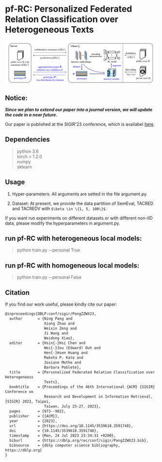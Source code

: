 # pf-RC: Personalized Federated Relation Classification over Heterogeneous Texts
![Arch Diagram](pfrc_arch.png)
## Notice:
***Since we plan to extend our paper into a journal version, we will update the code in a near future.***

Our paper is published at the SIGIR'23 conference, which is availabel [here](https://dl.acm.org/doi/pdf/10.1145/3539618.3591748). 

## Dependencies
> python 3.6  
> torch > 1.2.0  
> numpy  
> sklearn
> 

## Usage

1. Hyper-parameters: All arguments are setted in the file argument.py. 
   
2. Dataset: At present, we provide the data partition of SemEval, TACRED and TACREDV with `$\beta \in \{1, 5, 100\}$`.

If you want run experiments on different datasets or with different non-IID data, please modify the hyperparameters in argument.py.



## run pf-RC with heterogeneous local models: 
> python train.py --personal True 

## run pf-RC with homogeneous local models: 
> python train.py --personal False

## Citation
If you find our work useful, please kindly cite our paper:

```
@inproceedings{DBLP:conf/sigir/PangZZWX23,
  author       = {Ning Pang and
                  Xiang Zhao and
                  Weixin Zeng and
                  Ji Wang and
                  Weidong Xiao},
  editor       = {Hsin{-}Hsi Chen and
                  Wei{-}Jou (Edward) Duh and
                  Hen{-}Hsen Huang and
                  Makoto P. Kato and
                  Josiane Mothe and
                  Barbara Poblete},
  title        = {Personalized Federated Relation Classification over Heterogeneous
                  Texts},
  booktitle    = {Proceedings of the 46th International {ACM} {SIGIR} Conference on
                  Research and Development in Information Retrieval, {SIGIR} 2023, Taipei,
                  Taiwan, July 23-27, 2023},
  pages        = {973--982},
  publisher    = {{ACM}},
  year         = {2023},
  url          = {https://doi.org/10.1145/3539618.3591748},
  doi          = {10.1145/3539618.3591748},
  timestamp    = {Mon, 24 Jul 2023 23:34:31 +0200},
  biburl       = {https://dblp.org/rec/conf/sigir/PangZZWX23.bib},
  bibsource    = {dblp computer science bibliography, https://dblp.org}
}
```
